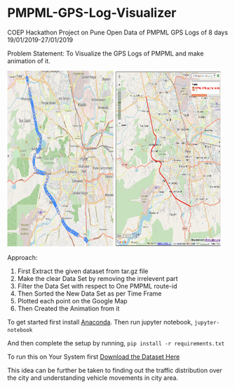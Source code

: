 # PMPML-GPS-Log-Visualizer
COEP Hackathon Project on Pune Open Data of PMPML GPS Logs of 8 days 19/01/2019-27/01/2019

Problem Statement: To Visualize the GPS Logs of PMPML and make animation of it.

<p float="left">
  <img src="Outputs/ByFolium.png" width="48%" height="400"/>
  <img src="Outputs/ByGPSVisualizer.png" width="48%" height="400"/>
</p>

Approach:
1. First Extract the given dataset from tar.gz file
2. Make the clear Data Set by removing the irrelevent part
3. Filter the Data Set with respect to One PMPML route-id
4. Then Sorted the New Data Set as per Time Frame
5. Plotted each point on the Google Map
6. Then Created the Animation from it

To get started first install [Anaconda](https://www.anaconda.com/distribution/). Then run jupyter notebook,
`jupyter-notebook`

And then complete the setup by running,
`pip install -r requirements.txt`

To run this on Your System first [Download the Dataset Here](https://drive.google.com/uc?id=1-kiz85TvxyHuZsSCDjGtP0IMH56v-uxN&export=download)

This idea can be further be taken to finding out the traffic distribution over the city and understanding vehicle movements in city area.
